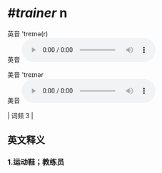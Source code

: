 # ***\#trainer*** n
英音 'treɪnə(r)  
英音
<audio src="./media/trainer1.aac" controls="controls"></audio>

美音 'treɪnər  
美音
<audio src="./media/trainer2.aac" controls="controls"></audio>



| 词频 3 |  

英文释义
---
### 1.**运动鞋；教练员**  


